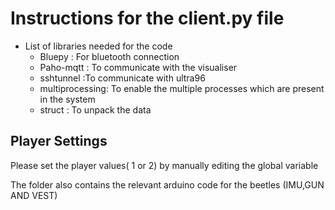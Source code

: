 # Instructions for the client.py file

* List of libraries needed for the code
    * Bluepy : For bluetooth connection
    * Paho-mqtt : To communicate with the visualiser
    * sshtunnel :To communicate with ultra96
    * multiprocessing: To enable the multiple processes which are present in the system
    * struct : To unpack the data

## Player Settings ##
Please set the player values( 1 or 2) by manually editing the global variable

The folder also contains the relevant arduino code for the beetles (IMU,GUN AND VEST)